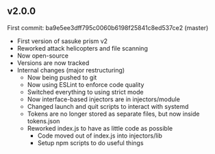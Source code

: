 ## v2.0.0
First commit: ba9e5ee3dff795c0060b6198f25841c8ed537ce2 (master)

- First version of sasuke prism v2
- Reworked attack helicopters and file scanning
- Now open-source
- Versions are now tracked
- Internal changes (major restructuring)
  - Now being pushed to git
  - Now using ESLint to enforce code quality
  - Switched everything to using strict mode
  - Now interface-based injectors are in injectors/module
  - Changed launch and quit scripts to interact with systemd
  - Tokens are no longer stored as separate files, but now inside tokens.json
  - Reworked index.js to have as little code as possible
    - Code moved out of index.js into injectors/lib
    - Setup npm scripts to do useful things